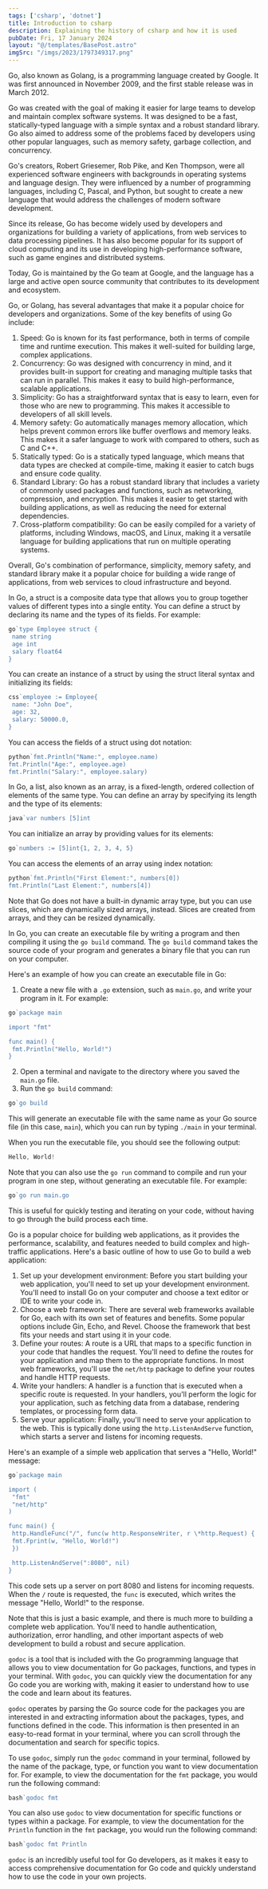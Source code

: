 ```yaml
---
tags: ['csharp', 'dotnet']
title: Introduction to csharp
description: Explaining the history of csharp and how it is used
pubDate: Fri, 17 January 2024
layout: "@/templates/BasePost.astro"
imgSrc: "/imgs/2023/1797349317.png"
---
```

Go, also known as Golang, is a programming language created by Google. It was first announced in November 2009, and the first stable release was in March 2012.

Go was created with the goal of making it easier for large teams to develop and maintain complex software systems. It was designed to be a fast, statically-typed language with a simple syntax and a robust standard library. Go also aimed to address some of the problems faced by developers using other popular languages, such as memory safety, garbage collection, and concurrency.

Go's creators, Robert Griesemer, Rob Pike, and Ken Thompson, were all experienced software engineers with backgrounds in operating systems and language design. They were influenced by a number of programming languages, including C, Pascal, and Python, but sought to create a new language that would address the challenges of modern software development.

Since its release, Go has become widely used by developers and organizations for building a variety of applications, from web services to data processing pipelines. It has also become popular for its support of cloud computing and its use in developing high-performance software, such as game engines and distributed systems.

Today, Go is maintained by the Go team at Google, and the language has a large and active open source community that contributes to its development and ecosystem.


Go, or Golang, has several advantages that make it a popular choice for developers and organizations. Some of the key benefits of using Go include:

1. Speed: Go is known for its fast performance, both in terms of compile time and runtime execution. This makes it well-suited for building large, complex applications.
2. Concurrency: Go was designed with concurrency in mind, and it provides built-in support for creating and managing multiple tasks that can run in parallel. This makes it easy to build high-performance, scalable applications.
3. Simplicity: Go has a straightforward syntax that is easy to learn, even for those who are new to programming. This makes it accessible to developers of all skill levels.
4. Memory safety: Go automatically manages memory allocation, which helps prevent common errors like buffer overflows and memory leaks. This makes it a safer language to work with compared to others, such as C and C++.
5. Statically typed: Go is a statically typed language, which means that data types are checked at compile-time, making it easier to catch bugs and ensure code quality.
6. Standard Library: Go has a robust standard library that includes a variety of commonly used packages and functions, such as networking, compression, and encryption. This makes it easier to get started with building applications, as well as reducing the need for external dependencies.
7. Cross-platform compatibility: Go can be easily compiled for a variety of platforms, including Windows, macOS, and Linux, making it a versatile language for building applications that run on multiple operating systems.

Overall, Go's combination of performance, simplicity, memory safety, and standard library make it a popular choice for building a wide range of applications, from web services to cloud infrastructure and beyond.


In Go, a struct is a composite data type that allows you to group together values of different types into a single entity. You can define a struct by declaring its name and the types of its fields. For example:


```go
go`type Employee struct {
 name string
 age int
 salary float64
}
```
You can create an instance of a struct by using the struct literal syntax and initializing its fields:


```go
css`employee := Employee{
 name: "John Doe",
 age: 32,
 salary: 50000.0,
}
```
You can access the fields of a struct using dot notation:


```go
python`fmt.Println("Name:", employee.name)
fmt.Println("Age:", employee.age)
fmt.Println("Salary:", employee.salary)
```
In Go, a list, also known as an array, is a fixed-length, ordered collection of elements of the same type. You can define an array by specifying its length and the type of its elements:


```go
java`var numbers [5]int
```
You can initialize an array by providing values for its elements:


```go
go`numbers := [5]int{1, 2, 3, 4, 5}
```
You can access the elements of an array using index notation:


```go
python`fmt.Println("First Element:", numbers[0])
fmt.Println("Last Element:", numbers[4])
```
Note that Go does not have a built-in dynamic array type, but you can use slices, which are dynamically sized arrays, instead. Slices are created from arrays, and they can be resized dynamically.


In Go, you can create an executable file by writing a program and then compiling it using the `go build` command. The `go build` command takes the source code of your program and generates a binary file that you can run on your computer.

Here's an example of how you can create an executable file in Go:

1. Create a new file with a `.go` extension, such as `main.go`, and write your program in it. For example:


```go
go`package main

import "fmt"

func main() {
 fmt.Println("Hello, World!")
}
```
2. Open a terminal and navigate to the directory where you saved the `main.go` file.
3. Run the `go build` command:


```go
go`go build
```
This will generate an executable file with the same name as your Go source file (in this case, `main`), which you can run by typing `./main` in your terminal.

When you run the executable file, you should see the following output:


```go
Hello, World!
```
Note that you can also use the `go run` command to compile and run your program in one step, without generating an executable file. For example:


```go
go`go run main.go
```
This is useful for quickly testing and iterating on your code, without having to go through the build process each time.


Go is a popular choice for building web applications, as it provides the performance, scalability, and features needed to build complex and high-traffic applications. Here's a basic outline of how to use Go to build a web application:

1. Set up your development environment: Before you start building your web application, you'll need to set up your development environment. You'll need to install Go on your computer and choose a text editor or IDE to write your code in.
2. Choose a web framework: There are several web frameworks available for Go, each with its own set of features and benefits. Some popular options include Gin, Echo, and Revel. Choose the framework that best fits your needs and start using it in your code.
3. Define your routes: A route is a URL that maps to a specific function in your code that handles the request. You'll need to define the routes for your application and map them to the appropriate functions. In most web frameworks, you'll use the `net/http` package to define your routes and handle HTTP requests.
4. Write your handlers: A handler is a function that is executed when a specific route is requested. In your handlers, you'll perform the logic for your application, such as fetching data from a database, rendering templates, or processing form data.
5. Serve your application: Finally, you'll need to serve your application to the web. This is typically done using the `http.ListenAndServe` function, which starts a server and listens for incoming requests.

Here's an example of a simple web application that serves a "Hello, World!" message:


```go
go`package main

import (
 "fmt"
 "net/http"
)

func main() {
 http.HandleFunc("/", func(w http.ResponseWriter, r \*http.Request) {
 fmt.Fprint(w, "Hello, World!")
 })

 http.ListenAndServe(":8080", nil)
}
```
This code sets up a server on port 8080 and listens for incoming requests. When the `/` route is requested, the `func` is executed, which writes the message "Hello, World!" to the response.

Note that this is just a basic example, and there is much more to building a complete web application. You'll need to handle authentication, authorization, error handling, and other important aspects of web development to build a robust and secure application.


`godoc` is a tool that is included with the Go programming language that allows you to view documentation for Go packages, functions, and types in your terminal. With `godoc`, you can quickly view the documentation for any Go code you are working with, making it easier to understand how to use the code and learn about its features.

`godoc` operates by parsing the Go source code for the packages you are interested in and extracting information about the packages, types, and functions defined in the code. This information is then presented in an easy-to-read format in your terminal, where you can scroll through the documentation and search for specific topics.

To use `godoc`, simply run the `godoc` command in your terminal, followed by the name of the package, type, or function you want to view documentation for. For example, to view the documentation for the `fmt` package, you would run the following command:


```go
bash`godoc fmt
```
You can also use `godoc` to view documentation for specific functions or types within a package. For example, to view the documentation for the `Println` function in the `fmt` package, you would run the following command:


```go
bash`godoc fmt Println
```
`godoc` is an incredibly useful tool for Go developers, as it makes it easy to access comprehensive documentation for Go code and quickly understand how to use the code in your own projects.



